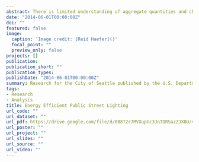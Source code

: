 ```yaml
---
abstract: There is limited understanding of aggregate quantities and characteristics of public street and area lighting installations across the United States, despite the fact that associated expenditures on electricity can be a significant component of municipal energy budgets, frequently accounting for up to or even exceeding half (e.g., see Figure 1.) Nevertheless, a growing number of municipalities and other government agencies are recognizing high performance street and outdoor lighting as a means to save energy and money, and reduce associated carbon emissions. [link to paper](https://drive.google.com/file/d/0B8T2r7MVXupGc3JnTDRSazZJX0U/view)
date: "2014-06-01T00:00:00Z"
doi: ""
featured: false
image:
  caption: 'Image credit: [Reid Haefer]()'
  focal_point: ""
  preview_only: false
projects: []
publication: 
publication_short: ""
publication_types:
publishDate: "2014-06-01T00:00:00Z"
summary: Research for the City of Seattle published by the U.S. Department of Energy, 2014
tags:
- Research
- Analysis
title: Energy Efficient Public Street Lighting
url_code: ""
url_dataset: ""
url_pdf: https://drive.google.com/file/d/0B8T2r7MVXupGc3JnTDRSazZJX0U/view
url_poster: ""
url_project: ""
url_slides: ""
url_source: ""
url_video: ""
---
```


